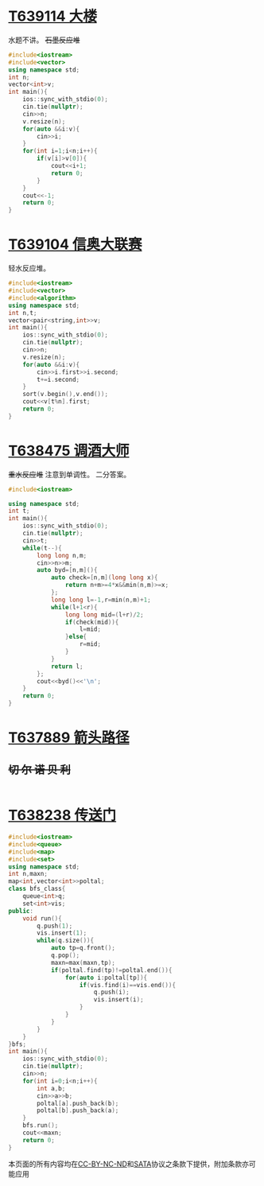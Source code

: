 # [T639114 大楼](https://www.luogu.com.cn/problem/T639114?contestId=271415)
水题不讲。
~~石墨反应堆~~
```cpp
#include<iostream>
#include<vector>
using namespace std;
int n;
vector<int>v;
int main(){
	ios::sync_with_stdio(0);
	cin.tie(nullptr);
	cin>>n;
	v.resize(n);
	for(auto &&i:v){
		cin>>i;
	}
	for(int i=1;i<n;i++){
		if(v[i]>v[0]){
			cout<<i+1;
			return 0;
		}
	}
	cout<<-1;
	return 0;
}
```
# [T639104 信奥大联赛](https://www.luogu.com.cn/problem/T639104?contestId=271415)
轻水反应堆。
```cpp
#include<iostream>
#include<vector>
#include<algorithm>
using namespace std;
int n,t;
vector<pair<string,int>>v;
int main(){
	ios::sync_with_stdio(0);
	cin.tie(nullptr);
	cin>>n;
	v.resize(n);
	for(auto &&i:v){
		cin>>i.first>>i.second;
		t+=i.second;
	}
	sort(v.begin(),v.end());
	cout<<v[t%n].first;
	return 0;
}
```
# [T638475 调酒大师](https://www.luogu.com.cn/problem/T638475?contestId=271415)
~~重水反应堆~~
注意到单调性。
二分答案。
```cpp
#include<iostream>

using namespace std;
int t;
int main(){
	ios::sync_with_stdio(0);
	cin.tie(nullptr);
	cin>>t;
	while(t--){
		long long n,m;
		cin>>n>>m;
		auto byd=[n,m](){
			auto check=[n,m](long long x){
				return n+m>=4*x&&min(n,m)>=x;
			};
			long long l=-1,r=min(n,m)+1;
			while(l+1<r){
				long long mid=(l+r)/2;
				if(check(mid)){
					l=mid;
				}else{
					r=mid;
				}
			}
			return l;
		};
		cout<<byd()<<'\n';
	}
	return 0;
}
```
# [T637889 箭头路径](https://www.luogu.com.cn/problem/T637889?contestId=271415)
## ~~切 尔 诺 贝 利~~
```cpp
```
# [T638238 传送门](https://www.luogu.com.cn/problem/T638238?contestId=271415)

```cpp
#include<iostream>
#include<queue>
#include<map>
#include<set>
using namespace std;
int n,maxn;
map<int,vector<int>>poltal;
class bfs_class{
	queue<int>q;
	set<int>vis;
public:
	void run(){
		q.push(1);
		vis.insert(1);
		while(q.size()){
			auto tp=q.front();
			q.pop();
			maxn=max(maxn,tp);
			if(poltal.find(tp)!=poltal.end()){
				for(auto i:poltal[tp]){
					if(vis.find(i)==vis.end()){
						q.push(i);
						vis.insert(i);
					}
				}
			}
		}
	}
}bfs;
int main(){
	ios::sync_with_stdio(0);
	cin.tie(nullptr);
	cin>>n;
	for(int i=0;i<n;i++){
		int a,b;
		cin>>a>>b;
		poltal[a].push_back(b);
		poltal[b].push_back(a);
	}
	bfs.run();
	cout<<maxn;
	return 0;
}
```
本页面的所有内容均在[CC-BY-NC-ND](https://creativecommons.org/licenses/by-nc-nd/4.0/)和[SATA](https://github.com/zTrix/sata-license)协议之条款下提供，附加条款亦可能应用